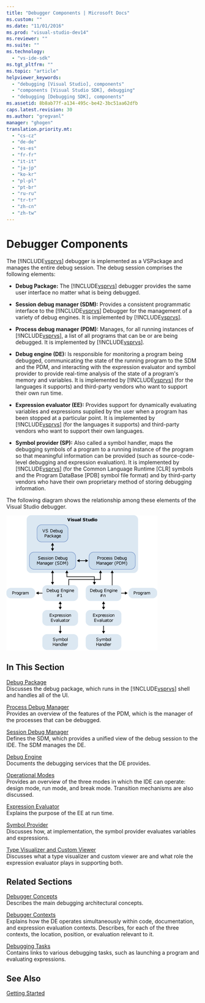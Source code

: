 ```yaml
---
title: "Debugger Components | Microsoft Docs"
ms.custom: ""
ms.date: "11/01/2016"
ms.prod: "visual-studio-dev14"
ms.reviewer: ""
ms.suite: ""
ms.technology: 
  - "vs-ide-sdk"
ms.tgt_pltfrm: ""
ms.topic: "article"
helpviewer_keywords: 
  - "debugging [Visual Studio], components"
  - "components [Visual Studio SDK], debugging"
  - "debugging [Debugging SDK], components"
ms.assetid: 8b8ab77f-a134-495c-be42-3bc51aa62dfb
caps.latest.revision: 30
ms.author: "gregvanl"
manager: "ghogen"
translation.priority.mt: 
  - "cs-cz"
  - "de-de"
  - "es-es"
  - "fr-fr"
  - "it-it"
  - "ja-jp"
  - "ko-kr"
  - "pl-pl"
  - "pt-br"
  - "ru-ru"
  - "tr-tr"
  - "zh-cn"
  - "zh-tw"
---
```

# Debugger Components
The [!INCLUDE[vsprvs](../../code-quality/includes/vsprvs_md.md)] debugger is implemented as a VSPackage and manages the entire debug session. The debug session comprises the following elements:  
  
-   **Debug Package:** The [!INCLUDE[vsprvs](../../code-quality/includes/vsprvs_md.md)] debugger provides the same user interface no matter what is being debugged.  
  
-   **Session debug manager (SDM):** Provides a consistent programmatic interface to the [!INCLUDE[vsprvs](../../code-quality/includes/vsprvs_md.md)] Debugger for the management of a variety of debug engines. It is implemented by [!INCLUDE[vsprvs](../../code-quality/includes/vsprvs_md.md)].  
  
-   **Process debug manager (PDM):** Manages, for all running instances of [!INCLUDE[vsprvs](../../code-quality/includes/vsprvs_md.md)], a list of all programs that can be or are being debugged. It is implemented by [!INCLUDE[vsprvs](../../code-quality/includes/vsprvs_md.md)].  
  
-   **Debug engine (DE):** Is responsible for monitoring a program being debugged, communicating the state of the running program to the SDM and the PDM, and interacting with the expression evaluator and symbol provider to provide real-time analysis of the state of a program's memory and variables. It is implemented by [!INCLUDE[vsprvs](../../code-quality/includes/vsprvs_md.md)] (for the languages it supports) and third-party vendors who want to support their own run time.  
  
-   **Expression evaluator (EE):** Provides support for dynamically evaluating variables and expressions supplied by the user when a program has been stopped at a particular point. It is implemented by [!INCLUDE[vsprvs](../../code-quality/includes/vsprvs_md.md)] (for the languages it supports) and third-party vendors who want to support their own languages.  
  
-   **Symbol provider (SP):** Also called a symbol handler, maps the debugging symbols of a program to a running instance of the program so that meaningful information can be provided (such as source-code-level debugging and expression evaluation). It is implemented by [!INCLUDE[vsprvs](../../code-quality/includes/vsprvs_md.md)] (for the Common Language Runtime [CLR] symbols and the Program DataBase [PDB] symbol file format) and by third-party vendors who have their own proprietary method of storing debugging information.  
  
 The following diagram shows the relationship among these elements of the Visual Studio debugger.  
  
 ![Debugging Components Overview](../../extensibility/debugger/media/dbugcompovrview.gif "DBugCompOvrview")  
  
## In This Section  
 [Debug Package](../../extensibility/debugger/debug-package.md)  
 Discusses the debug package, which runs in the [!INCLUDE[vsprvs](../../code-quality/includes/vsprvs_md.md)] shell and handles all of the UI.  
  
 [Process Debug Manager](../../extensibility/debugger/process-debug-manager.md)  
 Provides an overview of the features of the PDM, which is the manager of the processes that can be debugged.  
  
 [Session Debug Manager](../../extensibility/debugger/session-debug-manager.md)  
 Defines the SDM, which provides a unified view of the debug session to the IDE. The SDM manages the DE.  
  
 [Debug Engine](../../extensibility/debugger/debug-engine.md)  
 Documents the debugging services that the DE provides.  
  
 [Operational Modes](../../extensibility/debugger/operational-modes.md)  
 Provides an overview of the three modes in which the IDE can operate: design mode, run mode, and break mode. Transition mechanisms are also discussed.  
  
 [Expression Evaluator](../../extensibility/debugger/expression-evaluator.md)  
 Explains the purpose of the EE at run time.  
  
 [Symbol Provider](../../extensibility/debugger/symbol-provider.md)  
 Discusses how, at implementation, the symbol provider evaluates variables and expressions.  
  
 [Type Visualizer and Custom Viewer](../../extensibility/debugger/type-visualizer-and-custom-viewer.md)  
 Discusses what a type visualizer and custom viewer are and what role the expression evaluator plays in supporting both.  
  
## Related Sections  
 [Debugger Concepts](../../extensibility/debugger/debugger-concepts.md)  
 Describes the main debugging architectural concepts.  
  
 [Debugger Contexts](../../extensibility/debugger/debugger-contexts.md)  
 Explains how the DE operates simultaneously within code, documentation, and expression evaluation contexts. Describes, for each of the three contexts, the location, position, or evaluation relevant to it.  
  
 [Debugging Tasks](../../extensibility/debugger/debugging-tasks.md)  
 Contains links to various debugging tasks, such as launching a program and evaluating expressions.  
  
## See Also  
 [Getting Started](../../extensibility/debugger/getting-started-with-debugger-extensibility.md)